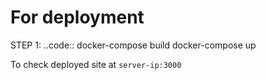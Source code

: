 # For deployment 

STEP 1:
..code::
  docker-compose build
  docker-compose up

To check deployed site at ``server-ip:3000``